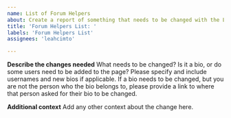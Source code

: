 ```yaml
---
name: List of Forum Helpers
about: Create a report of something that needs to be changed with the List of Forum Helpers page (adding users, changing bios, etc.)
title: 'Forum Helpers List: '
labels: 'Forum Helpers List'
assignees: 'leahcimto'

---
```


**Describe the changes needed**
What needs to be changed? Is it a bio, or do some users need to be added to the page? Please specify and include usernames and new bios if applicable. If a bio needs to be changed, but you are not the person who the bio belongs to, please provide a link to where that person asked for their bio to be changed.

**Additional context**
Add any other context about the change here.
